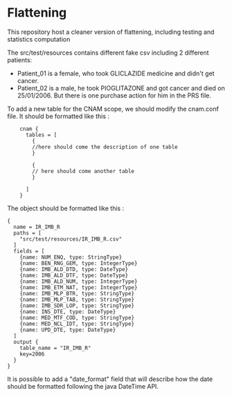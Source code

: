 # Flattening
This repository host a cleaner version of flattening, including testing and statistics computation

The src/test/resources contains different fake csv including 2 different patients:
* Patient_01 is a female, who took GLICLAZIDE medicine and didn't get cancer.
* Patient_02 is a male, he took PIOGLITAZONE and got cancer and died on 25/01/2006. But there is one purchase action for him in the PRS file.


To add a new table for the CNAM scope, we should modify the cnam.conf file.
It should be formatted like this : 

        cnam {
          tables = [
            {
            //here should come the description of one table
            }

            {
            // here should come another table
            }

          ]
        }
        
The object should be formatted like this :

    {
      name = IR_IMB_R
      paths = [
        "src/test/resources/IR_IMB_R.csv"
      ]
      fields = [
        {name: NUM_ENQ, type: StringType}
        {name: BEN_RNG_GEM, type: IntegerType}
        {name: IMB_ALD_DTD, type: DateType}
        {name: IMB_ALD_DTF, type: DateType}
        {name: IMB_ALD_NUM, type: IntegerType}
        {name: IMB_ETM_NAT, type: IntegerType}
        {name: IMB_MLP_BTR, type: StringType}
        {name: IMB_MLP_TAB, type: StringType}
        {name: IMB_SDR_LOP, type: StringType}
        {name: INS_DTE, type: DateType}
        {name: MED_MTF_COD, type: StringType}
        {name: MED_NCL_IDT, type: StringType}
        {name: UPD_DTE, type: DateType}
      ]
      output {
        table_name = "IR_IMB_R"
        key=2006
      }
    }
    
It is possible to add a "date_format" field that will describe how the date 
should be formatted following the java DateTime API.

